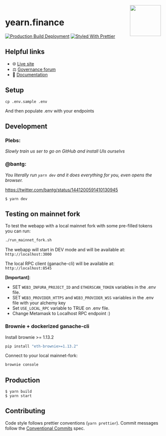 <span>
    <img align="right" src="app/images/icon-512x512.png" height="100" />
</span>

# yearn.finance

[![Production Build Deployment](https://github.com/iearn-finance/yearn-finance/workflows/Production%20Build%20Deployment/badge.svg)](https://github.com/iearn-finance/yearn-finance/actions?query=workflow%3A%22Production+Build+Deployment%22)
[![Styled With Prettier](https://img.shields.io/badge/code_style-prettier-ff69b4.svg)](https://prettier.io/)

## Helpful links

- 🌐 [Live site](https://yearn.finance)
- ⚖️ [Governance forum](https://gov.yearn.finance)
- 📑 [Documentation](https://docs.yearn.finance)

## Setup

```
cp .env.sample .env
```

And then populate .env with your endpoints

## Development

### Plebs:
_Slowly train us ser to go on GitHub and install UIs ourselvs_

### @bantg:
_You literally run `yarn dev` and it does everything for you, even opens the browser._

https://twitter.com/bantg/status/1441200591410130945

```
$ yarn dev
```

## Testing on mainnet fork

To test the webapp with a local mainnet fork with some pre-filled tokens you can run:

```bash
./run_mainnet_fork.sh
```

The webapp will start in DEV mode and will be available at: `http://localhost:3000`

The local RPC client (ganache-cli) will be available at: `http://localhost:8545`

**[Important]**:

- SET `WEB3_INFURA_PROJECT_ID` and `ETHERSCAN_TOKEN` variables in the .env file.
- SET `WEB3_PROVIDER_HTTPS` and `WEB3_PROVIDER_WSS` variables in the .env file with your alchemy key
- Set `USE_LOCAL_RPC` variable to TRUE on .env file.
- Change Metamask to Localhost RPC endpoint :)

### Brownie + dockerized ganache-cli

Install brownie >= 1.13.2

```bash
pip install "eth-brownie>=1.13.2"
```

Connect to your local mainnet-fork:

```bash
brownie console
```

## Production

```
$ yarn build
$ yarn start
```

## Contributing

Code style follows prettier conventions (`yarn prettier`). Commit messages follow the [Conventional Commits](https://www.conventionalcommits.org/en/v1.0.0/) spec.
